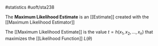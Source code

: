 #statistics 
#uoft/sta238 

The **Maximum Likelihood Estimate** is an [[Estimate]] created with the [[Maximum Likelihood Estimator]]


The [[Maximum Likelihood Estimate]] is the value $t=h(x_{1},x_{2},...,x_{n})$ that maximizes the [[Likelihood Function]] $L(\theta)$
